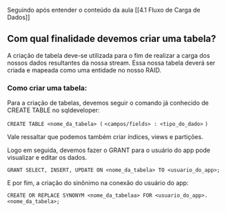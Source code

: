 Seguindo após entender o conteúdo da aula [[4.1 Fluxo de Carga de Dados]]
## Com qual finalidade devemos criar uma tabela?
A criação de tabela deve-se utilizada para o fim de realizar a carga dos nossos dados resultantes da nossa stream. Essa nossa tabela deverá ser criada e mapeada como uma entidade no nosso RAID.



### Como criar uma tabela:
Para a criação de tabelas, devemos seguir o comando já conhecido de CREATE TABLE no sqldeveloper:

`CREATE TABLE <nome_da_tabela> (`
`<campos/fields> : <tipo_do_dado>`
`)`

Vale ressaltar que podemos também criar índices, views e partições.

Logo em seguida, devemos fazer o GRANT para o usuário do app pode visualizar e editar os dados.

`GRANT SELECT, INSERT, UPDATE ON <nome_da_tabela> TO <usuario_do_app>;`

E por fim, a criação do sinônimo
na conexão do usuário do app:

`CREATE OR REPLACE SYNONYM <nome_da_tabelaa> FOR <usuario_do_app>.<nome_da_tabela>;`

